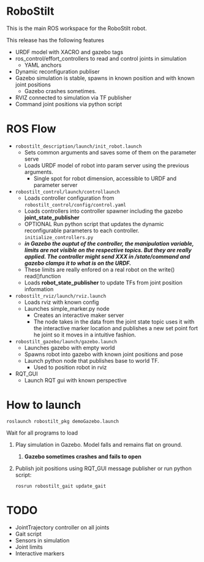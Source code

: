 # RoboStilt

This is the main ROS workspace for the RoboStilt robot. 

This release has the following features

* URDF model with XACRO and gazebo tags
* ros_control/effort_controllers to read and control joints in simulation
  * YAML anchors
* Dynamic reconfiguration publiser
* Gazebo simulation is stable, spawns in known position and with known joint positions
  * Gazebo crashes sometimes.
* RVIZ connected to simulation via TF publisher
* Command joint positions via python script

# ROS Flow

* `robostilt_description/launch/init_robot.launch`
  * Sets common arguments and saves some of them on the parameter serve
  * Loads URDF model of robot into param server using the previous arguments.
    * Single spot for robot dimension, accessible to URDF and parameter server 
* `robostilt_control/launch/controllaunch`
  * Loads controller configuration from `robostilt_control/config/control.yaml`
  * Loads controllers into controller spawner including the gazebo **joint_state_publisher**
  * OPTIONAL Run python script that updates the dynamic reconfigurable parameters to each controller.  `initialize_controllers.py`
  * ***in Gazebo the ouptut of the controller, the manipulation variable, limits are not visible on the respective topics. But they are  really applied. The controller might send XXX in /state/command and gazebo clamps it to what is on the URDF.*** 
  * These limits are really enfored on a real robot on the write() read()function
  * Loads **robot_state_publisher** to update TFs from joint position information
* `robostilt_rviz/launch/rviz.launch`
  * Loads rviz with known config
  * Launches simple_marker.py node
    * Creates an interactive maker server
    * The node takes in the data from the joint state topic uses it with the interactive marker location and publishes a new set point fort he joint so it moves in a intuitive fashion. 
* `robostilt_gazebo/launch/gazebo.launch`
  * Launches gazebo with empty world
  * Spawns robot into gazebo with known joint positions and pose
  * Launch python node that publishes base to world TF. 
    * Used to position robot in rviz
* RQT_GUI
  * Launch RQT gui with known perspective

# How to launch

```
roslaunch robostilt_pkg demoGazebo.launch
```

Wait for all programs to load

1. Play simulation in Gazebo. Model falls and remains flat on ground. 

   1. **Gazebo sometimes crashes and fails to open**

2. Publish joit positions using RQT_GUI message publisher or run python script:

   ```
   rosrun robostilt_gait update_gait
   ```

   

# TODO

* JointTrajectory controller on all joints
* Gait script
* Sensors in simulation
* Joint limits
* Interactive markers